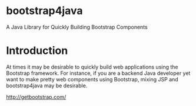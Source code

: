 # bootstrap4java
A Java Library for Quickly Building Bootstrap Components


# Introduction
At times it may be desirable to quickly build web applications using the Bootstrap framework.  For instance, if you are a backend Java developer yet want to make pretty web components using Bootstrap, mixing JSP and bootstrap4java may be desirable.

http://getbootstrap.com/



